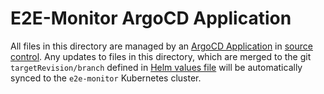 # E2E-Monitor ArgoCD Application

All files in this directory are managed by an [ArgoCD Application](https://argo-cd.readthedocs.io/en/stable/operator-manual/declarative-setup/#applications) in [source control](../../charts/e2e-cluster-applications/templates/02-e2e-monitor-application.yaml).  Any updates to files in this directory, which are merged to the git `targetRevision/branch` defined in [Helm values file](../../charts/e2e-cluster-applications/values.yaml) will be automatically synced to the `e2e-monitor` Kubernetes cluster.